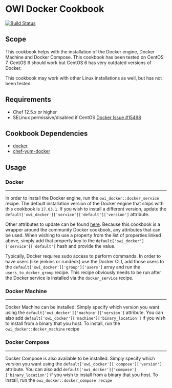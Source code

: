# OWI Docker Cookbook

[![Build Status](https://travis-ci.org/USGS-CIDA/chef-cookbook-owi-docker.svg?branch=master)](https://travis-ci.org/USGS-CIDA/chef-cookbook-owi-docker)

## Scope

This cookbook helps with the installation of the Docker engine, Docker Machine and
Docker Compose. This cookbook has been tested on CentOS 7. CentOS 6 should work but
CentOS 6 has very outdated versions of Docker.

This cookbook may work with other Linux installations as well, but has not been
tested.

## Requirements

- Chef 12.5.x or higher
- SELinux permissive/disabled if CentOS [Docker Issue #15498](https://github.com/docker/docker/issues/15498)

## Cookbook Dependencies

- [docker](https://supermarket.chef.io/cookbooks/docker)
- [chef-yum-docker](https://supermarket.chef.io/cookbooks/chef-yum-docker)

## Usage

### Docker
---

In order to install the Docker engine, run the `owi_docker::docker_service` recipe.
The default installation version of the Docker engine that ships with this cookbook
is `17.03.1`. If you wish to install a different version, update the
`default['owi_docker']['service']['default']['version']` attribute.

Other attributes to update can be found [here](https://github.com/chef-cookbooks/docker#properties-4).
Because this cookbook is a wrapper around the community Docker cookbook, any attributes
that can be used. When wishing to use a property from the list of properties linked above,
simply add that property key to the `default['owi_docker']['service']['default']` hash
and provide the value.

Typically, Docker requires sudo access to perform commands. In order to have users
(like jenkins or rundeck) use the Docker CLI, add those users to the `default['owi_docker']['group']['users']`
array and run the `users_to_docker_group` recipe. This recipe obviously needs to be
run after the Docker service is installed via the `docker_service` recipe.

### Docker Machine
---

Docker Machine can be installed. Simply specify which version you
want using the `default['owi_docker']['machine']['version']` attribute. You can also
add `default['owi_docker']['machine']['binary_location']` if you wish to install from
a binary that you host. To install, run the `owi_docker::docker_machine` recipe

### Docker Compose
---

Docker Compose is also available to be installed. Simply specify which version you
want using the `default['owi_docker']['compose']['version']` attribute. You can also
add `default['owi_docker']['compose']['binary_location']` if you wish to install from
a binary that you host. To install, run the `owi_docker::docker_compose recipe`
